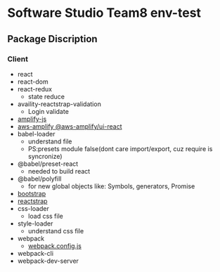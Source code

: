 # Software Studio Team8 env-test
## Package Discription
### Client

* react
* react-dom
* react-redux
    * state reduce
* availity-reactstrap-validation
    * Login validate
* [amplify-js](https://aws-amplify.github.io/amplify-js/api/index.html)
* [aws-amplify @aws-amplify/ui-react](https://docs.amplify.aws/ui/auth/authenticator/q/framework/react)
* babel-loader
    * understand file
    * PS:presets module false(dont care import/export, cuz require is syncronize)
* @babel/preset-react
    * needed to build react
* @babel/polyfill
    * for new global objects like: Symbols, generators, Promise
* [bootstrap](https://getbootstrap.com/docs/5.0/getting-started/introduction/)
* [reactstrap](https://reactstrap.github.io/)
* css-loader
    * load css file
* style-loader
    * understand css file
* webpack
    * [webpack.config.js](https://webpack.js.org/configuration/)
* webpack-cli
* webpack-dev-server